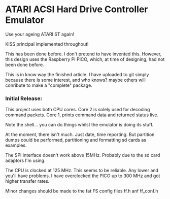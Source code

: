 # ATARI ACSI Hard Drive Controller Emulator
Use your ageing ATARI ST again!

KISS principal implemented throughout!

This has been done before. I don't pretend to have invented this. However, this design uses the Raspberry PI PICO, which, at time of designing, had not been done before.

This is in know way the finished article. I have uploaded to git simply because there is some interest, and who knows? maybe others will conribute to make a "complete" package.

### Initial Release:
This project uses both CPU cores. Core 2 is solely used for decoding command packets. Core 1, prints command data and returned status live. 

Note the shell... you can do things whilst the emulator is doing its stuff.

At the moment, there isn't much. Just date, time reporting. But partition dumps could be performed, partitioning and formatting sd cards as examples.
  
The SPI interface doesn't work above 15MHz. Probably due to the sd card adaptors I'm using.

The CPU is clocked at 125 MHz. This seems to be reliable. Any lower and you'll have problems. I have overclocked the PICO up to 300 MHz and got higher transfer rates.

Minor changes should be made to the fat FS config files ff.h anf ff_conf.h


